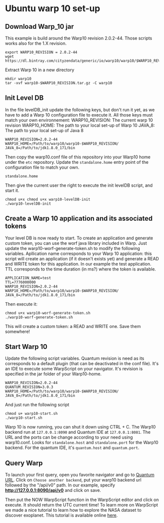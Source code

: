 # Ubuntu warp 10 set-up

## Download Warp_10 jar

This example is build around the Warp10 revision 2.0.2-44. Those scripts works also for the 1.X revision.

```
export WARP10_REVISION = 2.0.2-44
wget https://dl.bintray.com/cityzendata/generic/io/warp10/warp10/$WARP10_REVISION/warp10-$WARP10_REVISION.tar.gz
```

Extract Warp 10 in a new directory

```
mkdir warp10
tar -xvf warp10-$WARP10_REVISION.tar.gz -C warp10
```

## Init Level DB

In the file levelDB_init update the following keys, but don't run it yet, as we have to add a Warp 10 configuration file to execute it. All those keys must match your own environnement: 
WARP10_REVISION: The current warp 10 revision
WARP10_HOME: The path to your local set-up of Warp 10
JAVA_8: The path to your local set-up of Java 8

```
WARP10_REVISION=2.0.2-44
WARP10_HOME=/Path/to/warp10/warp10-$WARP10_REVISION/
JAVA_8=/Path/to/jdk1.8.0_171/bin
```

Then copy the warp10.conf file of this repository into your Warp10 home under the `etc` repository. Update the `standalone.home` entry point of the configuration file to match your own.
```
standalone.home
```

Then give the current user the right to execute the init levelDB script, and start it.
```
chmod u+x chmod u+x warp10-levelDB-init
./warp10-levelDB-init
```

## Create a Warp 10 application and its associated tokens

Your level DB is now ready to start. To create an application and generate custom token, you can use the worf java library included in Warp.
Just update the warp10-worf-generate-token.sh to modify the following variables. Apllication name corresponds to your Warp 10 application: this script will create an application (if it doesn't exists yet) and generate a READ and WRITE token for this application. In our example the test application. TTL corresponds to the time duration (in ms?) where the token is available.

```
APPLICATION_NAME=test
TTL=7776000000
WARP10_REVISION=2.0.2-44
WARP10_HOME=/Path/to/warp10/warp10-$WARP10_REVISION/
JAVA_8=/Path/to/jdk1.8.0_171/bin
```

Then execute it:
```
chmod u+x warp10-worf-generate-token.sh 
./warp10-worf-generate-token.sh
```
This will create a custom token: a READ and WRITE one. Save them somewhere!

## Start Warp 10

Update the following script variables.
Quantum revision is need as its corresponds to a default plugin (that can be deactivated in the conf file). It's an IDE to execute some WarpScript on your navigator. It's revision is specified in the jar folder of your Warp10-home.

```
WARP10_REVISION=2.0.2-44
QUANTUM_REVISION=3.0.3
WARP10_HOME=/Path/to/warp10/warp10-$WARP10_REVISION/
JAVA_8=/Path/to/jdk1.8.0_171/bin
```

And just run the following script
```
chmod u+ warp10-start.sh
./warp10-start.sh
```
Warp 10 is now running, you can shut it down using CTRL + C. The Warp10 backend run at `127.0.0.1:8090` and Quantum IDE at `127.0.0.1:8081`. The URL and the ports can be change according to your need using warp10.conf. Looks for `standalone.host` and `standalone.port` for the Warp10 backend. For the quantum IDE, it's  `quantum.host` and `quantum.port`.

## Query Warp

To launch your first query, open you favorite navigator and go to [Quantum URL](http://127.0.0.1:8081). Click on `Choose another backend`, put your warp10 backend url followed by the "/api/v0" path. In our example, specify **http://127.0.0.1:8090/api/v0** and click on save.

Then put the NOW WarpScript function in the WarpScript editor and click on execute. It should return the UTC current time! To learn more on WarpScript we made a nice tutorial to learn how to explore the NASA dataset to discover exoplanet. This tutorial is available online [here](https://helloexoworld.github.io/hew-hands-on/).